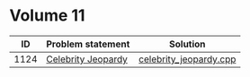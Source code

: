 # Volume 11

|  ID  |   Problem statement    |          Solution          |
|:----:|:-----------------------|:--------------------------:|
| 1124 | [Celebrity Jeopardy][] | [celebrity_jeopardy.cpp][] |

[Celebrity Jeopardy]: http://uva.onlinejudge.org/index.php?option=com_onlinejudge&Itemid=8&category=246&page=show_problem&problem=3565

[celebrity_jeopardy.cpp]: celebrity_jeopardy.cpp
